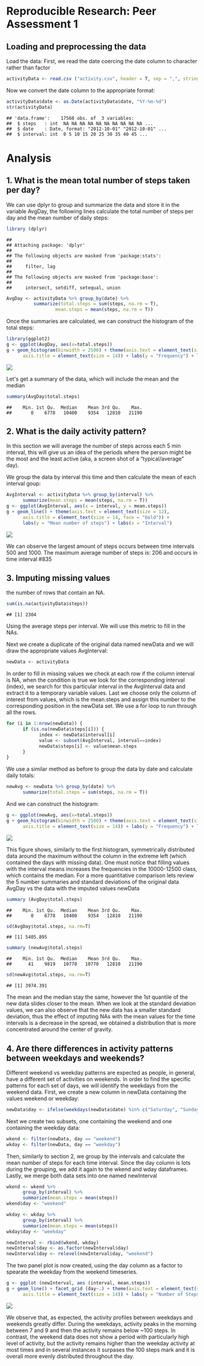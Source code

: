 # Reproducible Research: Peer Assessment 1


## Loading and preprocessing the data

Load the data:
First, we read the date coercing the date column to character rather than factor


```r
activityData <- read.csv ("activity.csv", header = T, sep = ",", stringsAsFactors = F)
```
Now we convert the date column to the appropriate format:
  

```r
activityData$date <- as.Date(activityData$date, "%Y-%m-%d")
str(activityData)
```

```
## 'data.frame':	17568 obs. of  3 variables:
##  $ steps   : int  NA NA NA NA NA NA NA NA NA NA ...
##  $ date    : Date, format: "2012-10-01" "2012-10-01" ...
##  $ interval: int  0 5 10 15 20 25 30 35 40 45 ...
```

# Analysis

## 1. What is the mean total number of steps taken per day?

We can use dplyr to group and summarize the data and store it in the variable AvgDay, the following lines calculate the total number of steps per day and the mean number of daily steps:


```r
library (dplyr)
```

```
## 
## Attaching package: 'dplyr'
## 
## The following objects are masked from 'package:stats':
## 
##     filter, lag
## 
## The following objects are masked from 'package:base':
## 
##     intersect, setdiff, setequal, union
```

```r
AvgDay <- activityData %>% group_by(date) %>%
          summarize(total.steps = sum(steps, na.rm = T), 
                  mean.steps = mean(steps, na.rm = T))
```
Once the summaries are calculated, we can construct the histogram of the total steps:


```r
library(ggplot2)
g <- ggplot(AvgDay, aes(x=total.steps))
g + geom_histogram(binwidth = 2500) + theme(axis.text = element_text(size = 12),  
      axis.title = element_text(size = 14)) + labs(y = "Frequency") + labs(x = "Total steps/day")
```

![](PA1_template_files/figure-html/unnamed-chunk-4-1.png) 

Let's get a summary of the data, which will include the mean and the median


```r
summary(AvgDay$total.steps)
```

```
##    Min. 1st Qu.  Median    Mean 3rd Qu.    Max. 
##       0    6778   10400    9354   12810   21190
```
## 2. What is the daily activity pattern?

In this section we will average the number of steps across each 5 min interval, this will give us an idea of the periods where the person might be the most and the least active (aka, a screen shot of a “typical/average” day).

We group the data by interval this time and then calculate the mean of each interval goup:


```r
AvgInterval <- activityData %>% group_by(interval) %>%
      summarize(mean.steps = mean(steps, na.rm = T))
g <- ggplot(AvgInterval, aes(x = interval, y = mean.steps))
g + geom_line() + theme(axis.text = element_text(size = 12), 
      axis.title = element_text(size = 14, face = "bold")) + 
      labs(y = "Mean number of steps") + labs(x = "Interval")
```

![](PA1_template_files/figure-html/unnamed-chunk-6-1.png) 



We can observe the largest amount of steps occurs between time intervals 500 and 1000. The maximum average number of steps is: 206 and occurs in time interval #835

## 3. Imputing missing values

the number of rows that contain an NA.


```r
sum(is.na(activityData$steps))
```

```
## [1] 2304
```

Using the average steps per interval. We will use this metric to fill in the NAs.

Next we create a duplicate of the original data named newData and we will draw the appropriate values AvgInterval:


```r
newData <- activityData
```

In order to fill in missing values we check at each row if the column interval is NA, when the condition is true we look for the corresponding interval (index), we search for this particular interval in the AvgInterval data and extract it to a temporary variable values. Last we choose only the column of interest from values, which is the mean.steps and assign this number to the corresponding position in the newData set. We use a for loop to run through all the rows.



```r
for (i in 1:nrow(newData)) {
      if (is.na(newData$steps[i])) {
            index <- newData$interval[i]
            value <- subset(AvgInterval, interval==index)
            newData$steps[i] <- value$mean.steps
      }
}
```

We use a similar method as before to group the data by date and calculate daily totals:


```r
newAvg <- newData %>% group_by(date) %>%
      summarize(total.steps = sum(steps, na.rm = T))
```

And we can construct the histogram:


```r
g <- ggplot(newAvg, aes(x=total.steps))
g + geom_histogram(binwidth = 2500) + theme(axis.text = element_text(size = 12),
      axis.title = element_text(size = 14)) + labs(y = "Frequency") + labs(x = "Total steps/day")
```

![](PA1_template_files/figure-html/unnamed-chunk-11-1.png) 

This figure shows, similarly to the first histogram, symmetrically distributed data around the maximum without the column in the extreme left (which contained the days with missing data). One must notice that filling values with the interval means increases the frequencies in the 10000-12500 class, which contains the median.
For a more quantitative comparison lets review the 5 number summaries and standard deviations of the original data AvgDay vs the data with the imputed values newData


```r
summary (AvgDay$total.steps)
```

```
##    Min. 1st Qu.  Median    Mean 3rd Qu.    Max. 
##       0    6778   10400    9354   12810   21190
```


```r
sd(AvgDay$total.steps, na.rm=T)
```

```
## [1] 5405.895
```


```r
summary (newAvg$total.steps)
```

```
##    Min. 1st Qu.  Median    Mean 3rd Qu.    Max. 
##      41    9819   10770   10770   12810   21190
```


```r
sd(newAvg$total.steps, na.rm=T)
```

```
## [1] 3974.391
```

The mean and the median stay the same, however the 1st quantile of the new data slides closer to the mean. When we look at the standard deviation values, we can also observe that the new data has a smaller standard deviation, thus the effect of imputing NAs with the mean values for the time intervals is a decrease in the spread, we obtained a distribution that is more concentrated around the center of gravity.

## 4. Are there differences in activity patterns between weekdays and weekends?

Different weekend vs weekday patterns are expected as people, in general, have a different set of activities on weekends.
In order to find the specific patterns for each set of days, we will identify the weekdays from the weekend data. First, we create a new column in newData containing the values weekend or weekday:


```r
newData$day <- ifelse(weekdays(newData$date) %in% c("Saturday", "Sunday"), "weekend", "weekday")
```

Next we create two subsets, one containing the weekend and one containing the weekday data:


```r
wkend <- filter(newData, day == "weekend")
wkday <- filter(newData, day == "weekday")
```

Then, similarly to section 2, we group by the intervals and calculate the mean number of steps for each time interval. Since the day column is lots during the grouping, we add it again to the wkend and wday dataframes. Lastly, we merge both data sets into one named newInterval


```r
wkend <- wkend %>%
      group_by(interval) %>%
      summarize(mean.steps = mean(steps)) 
wkend$day <- "weekend"

wkday <- wkday %>%
      group_by(interval) %>%
      summarize(mean.steps = mean(steps)) 
wkday$day <- "weekday"

newInterval <- rbind(wkend, wkday)
newInterval$day <- as.factor(newInterval$day)
newInterval$day <- relevel(newInterval$day, "weekend")
```

The two panel plot is now created, using the day column as a factor to spearate the weekday from the weekend timeseries.


```r
g <- ggplot (newInterval, aes (interval, mean.steps))
g + geom_line() + facet_grid (day~.) + theme(axis.text = element_text(size = 12), 
      axis.title = element_text(size = 14)) + labs(y = "Number of Steps") + labs(x = "Interval")
```

![](PA1_template_files/figure-html/unnamed-chunk-19-1.png) 

We observe that, as expected, the activity profiles between weekdays and weekends greatly differ. During the weekdays, activity peaks in the morning between 7 and 9 and then the activity remains below ~100 steps. In contrast, the weekend data does not show a period with particularly high level of activity, but the activity remains higher than the weekday activity at most times and in several instances it surpases the 100 steps mark and it is overall more evenly distributed throughout the day.
